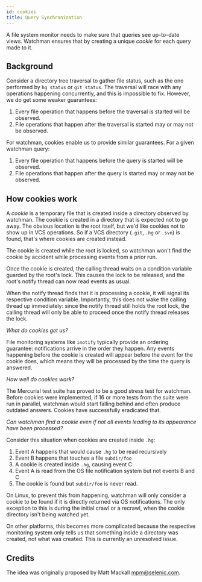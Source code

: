 ```yaml
---
id: cookies
title: Query Synchronization
---
```


A file system monitor needs to make sure that queries see up-to-date views.
Watchman ensures that by creating a unique _cookie_ for each query made to it.

## Background

Consider a directory tree traversal to gather file status, such as the one
performed by `hg status` or `git status`. The traversal will race with any
operations happening concurrently, and this is impossible to fix. However, we
do get some weaker guarantees:

1. Every file operation that happens before the traversal is started will be
   observed.
2. File operations that happen after the traversal is started may or may not
   be observed.

For watchman, cookies enable us to provide similar guarantees. For a given
watchman query:

1. Every file operation that happens before the query is started will be
   observed.
2. File operations that happen after the query is started may or may not be
   observed.

## How cookies work

A _cookie_ is a temporary file that is created inside a directory observed by
watchman. The cookie is created in a directory that is expected not to go
away. The obvious location is the root itself, but we'd like cookies not to
show up in VCS operations. So if a VCS directory (`.git`, `.hg` or `.svn`) is
found, that's where cookies are created instead.

The cookie is created while the root is locked, so watchman won't find the
cookie by accident while processing events from a prior run.

Once the cookie is created, the calling thread waits on a condition variable
guarded by the root's lock. This causes the lock to be released, and the
root's notify thread can now read events as usual.

When the notify thread finds that it is processing a cookie, it will signal
its respective condition variable. Importantly, this does not wake the calling
thread up immediately: since the notify thread still holds the root lock, the
calling thread will only be able to proceed once the notify thread releases
the lock.

_What do cookies get us?_

File monitoring systems like `inotify` typically provide an ordering
guarantee: notifications arrive in the order they happen. Any events happening
before the cookie is created will appear before the event for the cookie does,
which means they will be processed by the time the query is answered.

_How well do cookies work?_

The Mercurial test suite has proved to be a good stress test for watchman.
Before cookies were implemented, if 16 or more tests from the suite were run
in parallel, watchman would start falling behind and often produce outdated
answers. Cookies have successfully eradicated that.

_Can watchman find a cookie even if not all events leading to its appearance
have been processed?_

Consider this situation when cookies are created inside `.hg`:

1. Event A happens that would cause `.hg` to be read recursively
2. Event B happens that touches a file `subdir/foo`
3. A cookie is created inside `.hg`, causing event C
4. Event A is read from the OS file notification system but not events B and C
5. The cookie is found but `subdir/foo` is never read.

On Linux, to prevent this from happening, watchman will only consider a cookie
to be found if it is directly returned via OS notifications. The only
exception to this is during the initial crawl or a recrawl, when the cookie
directory isn't being watched yet.

On other platforms, this becomes more complicated because the respective
monitoring system only tells us that something inside a directory was created,
not what was created. This is currently an unresolved issue.

## Credits

The idea was originally proposed by Matt Mackall <mpm@selenic.com>.
